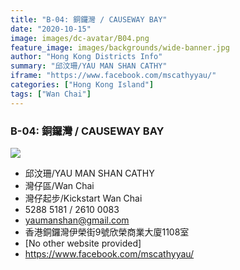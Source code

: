 ```yaml
---
title: "B-04: 銅鑼灣 / CAUSEWAY BAY"
date: "2020-10-15"
image: images/dc-avatar/B04.png
feature_image: images/backgrounds/wide-banner.jpg
author: "Hong Kong Districts Info"
summary: "邱汶珊/YAU MAN SHAN CATHY"
iframe: "https://www.facebook.com/mscathyyau/"
categories: ["Hong Kong Island"]
tags: ["Wan Chai"]
---
```


### B-04: 銅鑼灣 / CAUSEWAY BAY  
![](/images/dc-avatar/B04.png)  

 - 邱汶珊/YAU MAN SHAN CATHY  
 - 灣仔區/Wan Chai  
 - 灣仔起步/Kickstart Wan Chai  
 - 5288 5181 / 2610 0083  
 - yaumanshan@gmail.com  
 - 香港銅鑼灣伊榮街9號欣榮商業大廈1108室  
 - [No other website provided]  
 - https://www.facebook.com/mscathyyau/
